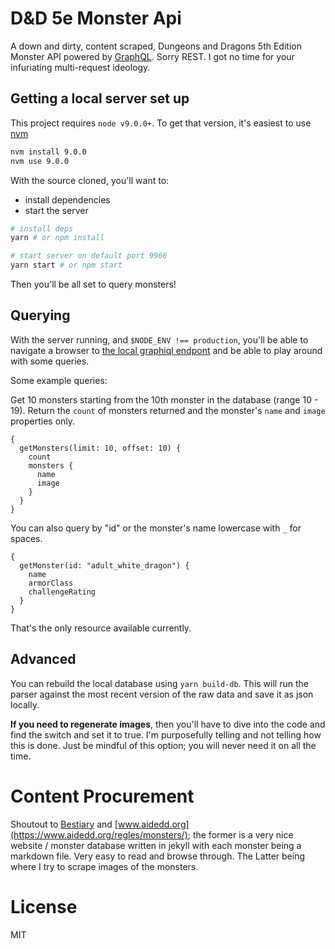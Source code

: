 # D&D 5e Monster Api

A down and dirty, content scraped, Dungeons and Dragons 5th Edition Monster API powered by [GraphQL](). Sorry REST. I got no time for your infuriating multi-request ideology.

## Getting a local server set up

This project requires `node v9.0.0+`. To get that version, it's easiest to use [nvm](https://github.com/creationix/nvm)

```bash
nvm install 9.0.0
nvm use 9.0.0
```

With the source cloned, you'll want to:
- install dependencies
- start the server

```bash
# install deps
yarn # or npm install

# start server on default port 9966
yarn start # or npm start
```

Then you'll be all set to query monsters!

## Querying

With the server running, and `$NODE_ENV !== production`, you'll be able to navigate a browser to [the local graphiql endpont](http://localhost:9966/graphql) and be able to play around with some queries.

Some example queries:

Get 10 monsters starting from the 10th monster in the database (range 10 - 19). Return the `count` of monsters returned and the monster's `name` and `image` properties only.
```
{
  getMonsters(limit: 10, offset: 10) {
    count
    monsters {
      name
      image
    }
  }
}
```

You can also query by "id" or the monster's name lowercase with `_` for spaces.
```
{
  getMonster(id: "adult_white_dragon") {
    name
    armorClass
    challengeRating
  }
}
```

That's the only resource available currently.

## Advanced

You can rebuild the local database using `yarn build-db`. This will run the parser against the most recent version of the raw data and save it as json locally.

**If you need to regenerate images**, then you'll have to dive into the code and find the switch and set it to true. I'm purposefully telling and not telling how this is done. Just be mindful of this option; you will never need it on all the time.

# Content Procurement

Shoutout to [Bestiary](https://github.com/chisaipete/bestiary) and [www.aidedd.org](https://www.aidedd.org/regles/monsters/); the former is a very nice website / monster database written in jekyll with each monster being a markdown file. Very easy to read and browse through. The Latter being where I try to scrape images of the monsters.

# License

MIT
